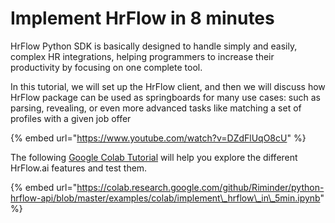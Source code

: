 # Implement HrFlow in 8 minutes

HrFlow Python SDK is basically designed to handle simply and easily, complex HR integrations, helping programmers to increase their productivity by focusing on one complete tool.

In this tutorial, we will set up the HrFlow client, and then we will discuss how HrFlow package can be used as springboards for many use cases: such as parsing, revealing, or even more advanced tasks like matching a set of profiles with a given job offer

{% embed url="https://www.youtube.com/watch?v=DZdFlUqO8cU" %}

The following [Google Colab Tutorial](https://colab.research.google.com/github/Riminder/python-hrflow-api/blob/master/examples/colab/implement_hrflow_in_5min.ipynb) will help you explore the different HrFlow.ai features and test them.

{% embed url="https://colab.research.google.com/github/Riminder/python-hrflow-api/blob/master/examples/colab/implement\_hrflow\_in\_5min.ipynb" %}




